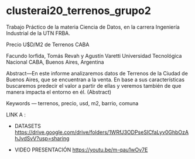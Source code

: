 # clusterai20_terrenos_grupo2
Trabajo Práctico de la materia Ciencia de Datos, en la carrera Ingeniería Industrial de la UTN FRBA.


Precio U$D/M2 de Terrenos
CABA
 
 
Facundo Iorfida, Tomás Revah y Agustín Varetti
Universidad Tecnológica Nacional
CABA, Buenos Aires, Argentina
 
 
Abstract—En este informe analizaremos datos de Terrenos de la Ciudad de Buenos Aires, que se encuentran a la venta. En base a sus características buscaremos predecir el valor a partir de ellas y veremos también de que manera impacta el entorno en él.   (Abstract)

Keywords — terrenos, precio, usd, m2, barrio, comuna


LINK A :
 - DATASETS
 https://drive.google.com/drive/folders/1WRfJ3ODPseSICfaLyv0GhbOzAhJvdSvV?usp=sharing
 
 - VIDEO PRESENTACIÓN
 https://youtu.be/m-qau1wOv7E
